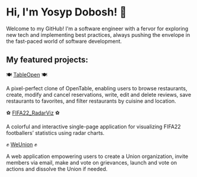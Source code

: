 # Hi, I'm Yosyp Dobosh! 👋 

Welcome to my GitHub! I'm a software engineer with a fervor for exploring new tech and implementing best practices, always pushing the envelope in the fast-paced world of software development.

## My featured projects:

🍽️ [TableOpen](https://table-open.herokuapp.com/) 🍽️

A pixel-perfect clone of OpenTable, enabling users to browse restaurants, create, modify and cancel reservations, write, edit and delete reviews, save restaurants to favorites, and filter restaurants by cuisine and location.


⚽️ [FIFA22_RadarViz](https://dobosh28.github.io/FIFA22_RadarViz/) ⚽️ 

A colorful and interactive single-page application for visualizing FIFA22 footballers’ statistics using radar charts.


✊ [WeUnion](https://we-union.onrender.com) ✊

A web application empowering users to create a Union organization, invite members via email, make and vote on grievances, launch and vote on actions and dissolve the Union if needed.
